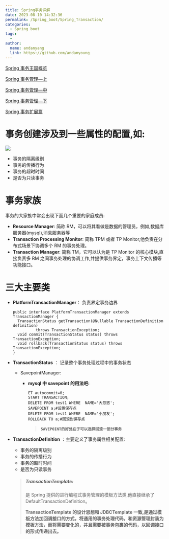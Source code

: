 ```yaml
---
title: Spring事务详解
date: 2023-08-10 14:32:36
permalink: /Spring_boot/Spring_Transaction/
categories:
  - Spring boot
tags:
  -
author:
  name: andanyang
  link: https://github.com/andanyoung
---
```


[Spring 事务王国概览](https://blog.csdn.net/m0_53157173/article/details/125052623?ops_request_misc=%7B%22request%5Fid%22%3A%22166624625716782248575826%22%2C%22scm%22%3A%2220140713.130102334.pc%5Fblog.%22%7D&request_id=166624625716782248575826&biz_id=0&utm_medium=distribute.pc_search_result.none-task-blog-2~blog~first_rank_ecpm_v1~rank_v31_ecpm-9-125052623-null-null.article_score_rank_blog&utm_term=事务&spm=1018.2226.3001.4450)

[Spring 事务管理—上](https://cjdhy.blog.csdn.net/article/details/125130078)

[Spring 事务管理—中](https://cjdhy.blog.csdn.net/article/details/125196276)

[Spring 事务管理—下](https://cjdhy.blog.csdn.net/article/details/125223905)

[Spring 事务扩展篇](https://cjdhy.blog.csdn.net/article/details/125232126)

# 事务创建涉及到一些属性的配置,如:

![](D:\workspace\vuepress-theme-young\docs.vuepress\public\project\3062258fdfd647e5a5d844183ffffa82.png)

- 事务的隔离级别
- 事务的传播行为
- 事务的超时时间
- 是否为只读事务

# 事务家族

事务的大家族中常会出现下面几个重要的家庭成员:

- **Resource Manager**: 简称 RM，可以将其看做是数据的管理员，例如,数据库服务器(mysql),消息服务器等
- **Transaction Processing Monitor**: 简称 TPM 或者 TP Monitor,他负责在分布式场景下协调多个 RM 的事务处理。
- **Transaction Manager**: 简称 TM，它可以认为是 TP Monitor 的核心模块,直接负责多 RM 之间事务处理的协调工作,并提供事务界定，事务上下文传播等功能接口。

# 三大主要类

- **PlatformTransactionManager**： 负责界定事务边界

  ```
  public interface PlatformTransactionManager extends TransactionManager {
  	TransactionStatus getTransaction(@Nullable TransactionDefinition definition)
  			throws TransactionException;
  	void commit(TransactionStatus status) throws TransactionException;
  	void rollback(TransactionStatus status) throws TransactionException;
  }
  ```

- **TransactionStatus** ： 记录整个事务处理过程中的事务状态

  - SavepointManager:

    - **mysql 中 savepoint 的用法吧:**

      ```
      ET autocommit=0;
      START TRANSACTION;
      DELETE FROM test1 WHERE  NAME='大忽悠';
      SAVEPOINT a;#设置保存点
      DELETE FROM test1 WHERE  NAME='小朋友';
      ROLLBACK TO a;#回滚到保存点
      ```

      > **`SAVEPOINT的好处在于可以选择回滚一部分事务`**

- **TransactionDefinition** ：主要定义了事务属性相关配置:

  - 事务的隔离级别
  - 事务的传播行为
  - 事务的超时时间
  - 是否为只读事务

  > ##### TransactionTemplate:
  >
  > 是 Spring 提供的进行编程式事务管理的模板方法类,他直接继承了 DefaultTransactionDefinition。
  >
  > **TransactionTemplate 的设计思想和 JDBCTemplate 一致,是通过模板方法加回调接口的方式，将通用的事务处理代码，和资源管理封装为模板方法，而将需要变化的，并且需要被事务包裹的代码，以回调接口的形式传递出去。**
